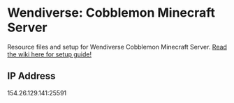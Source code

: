 # Wendiverse: Cobblemon Minecraft Server
Resource files and setup for Wendiverse Cobblemon Minecraft Server.
[Read the wiki here for setup guide!](https://github.com/Diviously/DeviousLeagueMC/wiki/Installation-Guide)

## IP Address
154.26.129.141:25591
